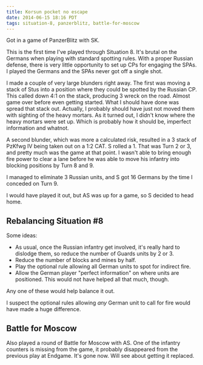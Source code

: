 ```yaml
---
title: Korsun pocket no escape
date: 2014-06-15 18:16 PDT
tags: situation-8, panzerblitz, battle-for-moscow
---
```


Got in a game of PanzerBlitz with SK.

This is the first time I've played through Situation 8. It's brutal on
the Germans when playing with standard spotting rules. With a proper
Russian defense, there is very little opportunity to set up CPs for
engaging the SPAs. I played the Germans and the SPAs never got off a
single shot.

I made a couple of very large blunders right away. The first was moving
a stack of Stus into a position where they could  be spotted by the
Russian CP. This called down 4:1 on the stack, producing 3 wreck on the
road. Almost game over before even getting started. What I should have
done was spread that stack out. Actually, I probably should have just
not moved them with sighting of the heavy mortars. As it turned out, I
didn't know where the heavy mortars were set up. Which is probably how
it should be, imperfect information and whatnot.

A second blunder, which was more a calculated risk, resulted in a 3
stack of PzKfwg IV being taken out on a 1:2 CAT. S rolled a 1.
That was Turn 2 or 3, and pretty much was the game at that point. I
wasn't able to bring enough fire power to clear a lane before he was
able to move his infantry into blocking positions by Turn 8 and 9.

I managed to eliminate 3 Russian units, and S got 16 Germans by the
time I conceded on Turn 9.

I would have played it out, but AS was up for a game, so S decided
to head home.

## Rebalancing Situation #8

Some ideas:

* As usual, once the Russian infantry get involved, it's really hard to
  dislodge them, so reduce the number of Guards units by 2 or 3.
* Reduce the number of blocks and mines by half.
* Play the optional rule allowing all German units to spot for indirect
  fire.
* Allow the German player "perfect information" on where units are
  positioned. This would not have helped all that much, though.

Any one of these would help balance it out.

I suspect the optional rules allowing *any* German unit to call for fire
would have made a huge difference.

## Battle for Moscow

Also played a round of Battle for Moscow with AS. One of the infantry
counters is missing from the game, it probably disappeared from the
previous play at Endgame. It's gone now. Will see about getting it
replaced.
